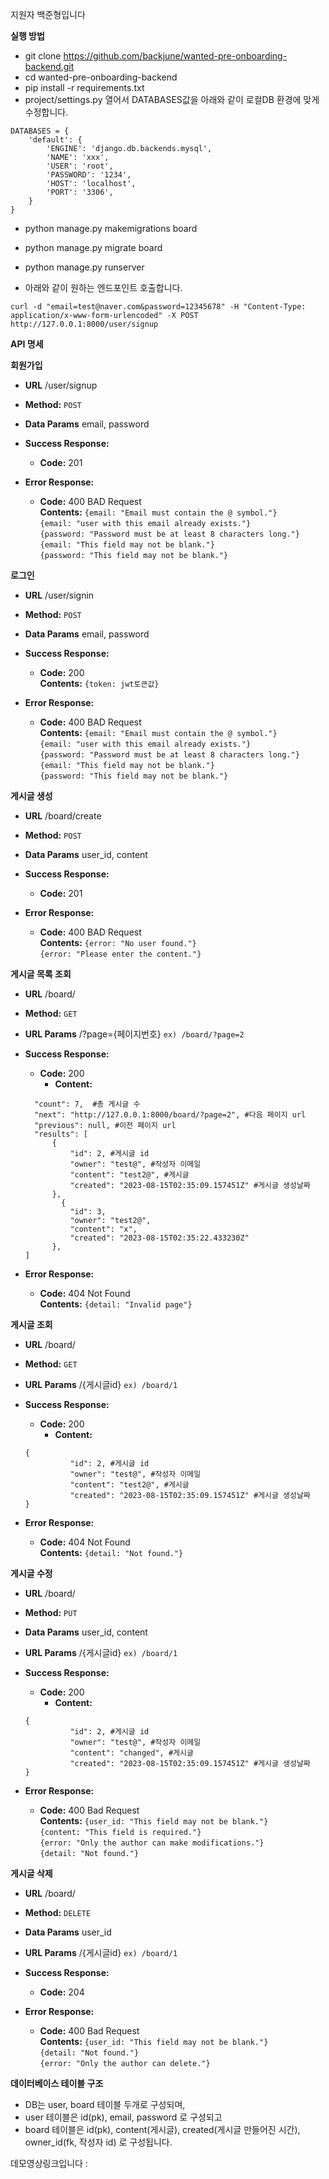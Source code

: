 지원자 백준형입니다<br />

**실행 방법**
* git clone https://github.com/backjune/wanted-pre-onboarding-backend.git <br />
* cd wanted-pre-onboarding-backend <br />
* pip install -r requirements.txt <br />
* project/settings.py 열어서 DATABASES값을 아래와 같이 로컬DB 환경에 맞게 수정합니다. <br />
```
DATABASES = {
    'default': {
        'ENGINE': 'django.db.backends.mysql',
        'NAME': 'xxx', 
        'USER': 'root',
        'PASSWORD': '1234',
        'HOST': 'localhost',
        'PORT': '3306',
    }
}
```

* python manage.py makemigrations board <br />
* python manage.py migrate board <br />
* python manage.py runserver <br />

* 아래와 같이 원하는 엔드포인트 호출합니다.
```
curl -d "email=test@naver.com&password=12345678" -H "Content-Type: application/x-www-form-urlencoded" -X POST http://127.0.0.1:8000/user/signup
```
**API 명세**

**회원가입**
* **URL**
  /user/signup  

* **Method:**
  `POST`
  
* **Data Params**
  email, password

* **Success Response:**
  * **Code:** 201 <br />

* **Error Response:**

  * **Code:** 400 BAD Request <br />
    **Contents:** `{email: "Email must contain the @ symbol."}`<br />
    `{email: "user with this email already exists."}`<br />
    `{password: "Password must be at least 8 characters long."}`<br />
    `{email: "This field may not be blank."}`<br />
 `{password: "This field may not be blank."}`<br />
    

**로그인**
* **URL**
  /user/signin  

* **Method:**
  `POST`
  
* **Data Params**
  email, password

* **Success Response:**
  * **Code:** 200 <br />
    **Contents:** `{token: jwt토큰값}`
* **Error Response:**
  * **Code:** 400 BAD Request <br />
**Contents:** `{email: "Email must contain the @ symbol."}`<br />
    `{email: "user with this email already exists."}`<br />
    `{password: "Password must be at least 8 characters long."}`<br />
    `{email: "This field may not be blank."}`<br />
 `{password: "This field may not be blank."}`<br />

**게시글 생성**
* **URL**
  /board/create  

* **Method:**
  `POST`
  
* **Data Params**
  user_id, content

* **Success Response:**
  * **Code:** 201 <br />

* **Error Response:**
  * **Code:** 400 BAD Request <br />
**Contents:** `{error: "No user found."}`<br />
    `{error: "Please enter the content."}`<br />

**게시글 목록 조회**
* **URL**
  /board/  

* **Method:**
  `GET`
  
* **URL Params**
  /?page={페이지번호} `ex) /board/?page=2`

* **Success Response:**
  * **Code:** 200 <br />
    * **Content:**
  ```{
    "count": 7,  #총 게시글 수
    "next": "http://127.0.0.1:8000/board/?page=2", #다음 페이지 url
    "previous": null, #이전 페이지 url
    "results": [
        {
            "id": 2, #게시글 id
            "owner": "test@", #작성자 이메일
            "content": "test2@", #게시글
            "created": "2023-08-15T02:35:09.157451Z" #게시글 생성날짜
        },
          {
            "id": 3,
            "owner": "test2@",
            "content": "x",
            "created": "2023-08-15T02:35:22.433230Z"
        },
  ]
* **Error Response:**
  * **Code:** 404 Not Found <br />
**Contents:** `{detail: "Invalid page"}`<br />

**게시글 조회**
* **URL**
  /board/  

* **Method:**
  `GET`
  
* **URL Params**
  /{게시글id} `ex) /board/1`

* **Success Response:**
  * **Code:** 200 <br />
    * **Content:**
  ```
  {
            "id": 2, #게시글 id
            "owner": "test@", #작성자 이메일
            "content": "test2@", #게시글
            "created": "2023-08-15T02:35:09.157451Z" #게시글 생성날짜
  }
* **Error Response:**
  * **Code:** 404 Not Found <br />
**Contents:** `{detail: "Not found."}`<br />

**게시글 수정**
* **URL**
  /board/  

* **Method:**
  `PUT`
* **Data Params**
  user_id, content
* **URL Params**
  /{게시글id} `ex) /board/1`

* **Success Response:**
  * **Code:** 200 <br />
    * **Content:**
  ```
  {
            "id": 2, #게시글 id
            "owner": "test@", #작성자 이메일
            "content": "changed", #게시글
            "created": "2023-08-15T02:35:09.157451Z" #게시글 생성날짜
  }
* **Error Response:**
  * **Code:** 400 Bad Request <br />
**Contents:** `{user_id: "This field may not be blank."}`<br />
 `{content: "This field is required."}`<br />
`{error: "Only the author can make modifications."}`<br />
`{detail: "Not found."}`<br />


**게시글 삭제**
* **URL**
  /board/  

* **Method:**
  `DELETE`
* **Data Params**
  user_id
* **URL Params**
  /{게시글id} `ex) /board/1`

* **Success Response:**
  * **Code:** 204 <br />

* **Error Response:**
  * **Code:** 400 Bad Request <br />
**Contents:** `{user_id: "This field may not be blank."}`<br />
`{detail: "Not found."}`<br />
`{error: "Only the author can delete."}`<br />


**데이터베이스 테이블 구조** 
* DB는 user, board 테이블 두개로 구성되며,
* user 테이블은 id(pk), email, password 로 구성되고
* board 테이블은 id(pk), content(게시글), created(게시글 만들어진 시간), owner_id(fk, 작성자 id) 로 구성됩니다.

데모영상링크입니다 : 
